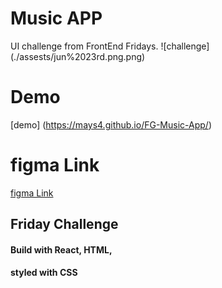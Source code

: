 # Music APP
UI challenge from FrontEnd Fridays.
![challenge] (./assests/jun%2023rd.png.png)

# Demo 
[demo] (https://mays4.github.io/FG-Music-App/)

# figma Link 
[figma Link](https://www.figma.com/file/C9xnkq4d5m9hcO45IsFbN4/MusicApp?type=design&node-id=1-4&mode=design&t=DxTGiwfuSG3BNd3e-0)

## Friday Challenge 
#### Build with React, HTML, 
#### styled with CSS